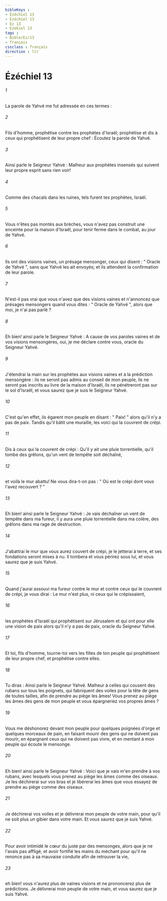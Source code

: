```yaml
---
bibleKeys : 
- Ézéchiel 13
- Ézéchiel 13
- Ez 13
- Ezekiel 13
tags : 
- Bible/Ez/13
- français
cssclass : français
direction : ltr
---
```


# Ézéchiel 13

###### 1
La parole de Yahvé me fut adressée en ces termes : 
###### 2
Fils d'homme, prophétise contre les prophètes d'Israël; prophétise et dis à ceux qui prophétisent de leur propre chef : Écoutez la parole de Yahvé. 
###### 3
Ainsi parle le Seigneur Yahvé : Malheur aux prophètes insensés qui suivent leur propre esprit sans rien voir! 
###### 4
Comme des chacals dans les ruines, tels furent tes prophètes, Israël. 
###### 5
Vous n'êtes pas montés aux brèches, vous n'avez pas construit une enceinte pour la maison d'Israël, pour tenir ferme dans le combat, au jour de Yahvé. 
###### 6
Ils ont des visions vaines, un présage mensonger, ceux qui disent : " Oracle de Yahvé ", sans que Yahvé les ait envoyés; et ils attendent la confirmation de leur parole. 
###### 7
N'est-il pas vrai que vous n'avez que des visions vaines et n'annoncez que présages mensongers quand vous dites : " Oracle de Yahvé ", alors que moi, je n'ai pas parlé ? 
###### 8
Eh bien! ainsi parle le Seigneur Yahvé : A cause de vos paroles vaines et de vos visions mensongères, oui, je me déclare contre vous, oracle du Seigneur Yahvé. 
###### 9
J'étendrai la main sur les prophètes aux visions vaines et à la prédiction mensongère : ils ne seront pas admis au conseil de mon peuple, ils ne seront pas inscrits au livre de la maison d'Israël, ils ne pénétreront pas sur le sol d'Israël, et vous saurez que je suis le Seigneur Yahvé. 
###### 10
C'est qu'en effet, ils égarent mon peuple en disant : " Paix! " alors qu'il n'y a pas de paix. Tandis qu'il bâtit une muraille, les voici qui la couvrent de crépi. 
###### 11
Dis à ceux qui la couvrent de crépi : Qu'il y ait une pluie torrentielle, qu'il tombe des grêlons, qu'un vent de tempête soit déchaîné, 
###### 12
et voilà le mur abattu! Ne vous dira-t-on pas : " Où est le crépi dont vous l'avez recouvert ? " 
###### 13
Eh bien! ainsi parle le Seigneur Yahvé : Je vais déchaîner un vent de tempête dans ma fureur, il y aura une pluie torrentielle dans ma colère, des grêlons dans ma rage de destruction. 
###### 14
J'abattrai le mur que vous aurez couvert de crépi, je le jetterai à terre, et ses fondations seront mises à nu. Il tombera et vous périrez sous lui, et vous saurez que je suis Yahvé. 
###### 15
Quand j'aurai assouvi ma fureur contre le mur et contre ceux qui le couvrent de crépi, je vous dirai : Le mur n'est plus, ni ceux qui le crépissaient, 
###### 16
les prophètes d'Israël qui prophétisent sur Jérusalem et qui ont pour elle une vision de paix alors qu'il n'y a pas de paix, oracle du Seigneur Yahvé. 
###### 17
Et toi, fils d'homme, tourne-toi vers les filles de ton peuple qui prophétisent de leur propre chef, et prophétise contre elles. 
###### 18
Tu diras : Ainsi parle le Seigneur Yahvé. Malheur à celles qui cousent des rubans sur tous les poignets, qui fabriquent des voiles pour la tête de gens de toutes tailles, afin de prendre au piège les âmes! Vous prenez au piège les âmes des gens de mon peuple et vous épargneriez vos propres âmes ? 
###### 19
Vous me déshonorez devant mon peuple pour quelques poignées d'orge et quelques morceaux de pain, en faisant mourir des gens qui ne doivent pas mourir, en épargnant ceux qui ne doivent pas vivre, et en mentant à mon peuple qui écoute le mensonge. 
###### 20
Eh bien! ainsi parle le Seigneur Yahvé : Voici que je vais m'en prendre à vos rubans, avec lesquels vous prenez au piège les âmes comme des oiseaux. Je les déchirerai sur vos bras et je libérerai les âmes que vous essayez de prendre au piège comme des oiseaux. 
###### 21
Je déchirerai vos voiles et je délivrerai mon peuple de votre main, pour qu'il ne soit plus un gibier dans votre main. Et vous saurez que je suis Yahvé. 
###### 22
Pour avoir intimidé le cœur du juste par des mensonges, alors que je ne l'avais pas affligé, et avoir fortifié les mains du méchant pour qu'il ne renonce pas à sa mauvaise conduite afin de retrouver la vie, 
###### 23
eh bien! vous n'aurez plus de vaines visions et ne prononcerez plus de prédictions. Je délivrerai mon peuple de votre main, et vous saurez que je suis Yahvé. 

